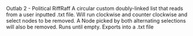Outlab 2 - Political RiffRaff
A circular custom doubly-linked list that reads from a user inputted .txt file. Will run clockwise and counter clockwise and select nodes to be removed. A Node picked by both alternating selections will also be removed. Runs until empty. Exports into a .txt file
